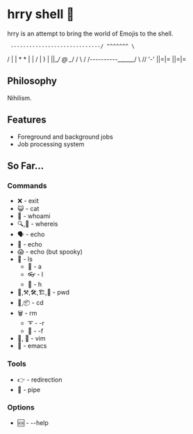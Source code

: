# hrry shell 🐚

hrry is an attempt to bring the world of Emojis to the shell.

     -----------------------------/ ^^^^^^^ \
   /                             |  | * * |  |
  / |   )                   |  ||\__/  @  \__/
\/   \ / /----------\______/ \ //     '-'
      ||=|=                   ||=|=

## Philosophy

Nihilism.

## Features

- Foreground and background jobs
- Job processing system

## So Far...

### Commands

- ❌ - exit
- 😺 - cat
- 🤔 - whoami
- 🔍,🔎 - whereis
- 🗣️ - echo
- 🤬 - echo
- 😱 - echo (but spooky)
- 👀 - ls
  - 🔬 - a
  - 👓 - l
  - 👶 - h
- 🔨,⚒️,🛠️,🏗️,📍 - pwd
- 🏃,📦 - cd
- 🗑️ - rm
  - ➰ - -r
  - 💪 - -f
- 📔, 📓 - vim
- 🤢 - emacs

### Tools

- 👉 - redirection
- 🪈 - pipe

### Options

- 🆘 - --help
